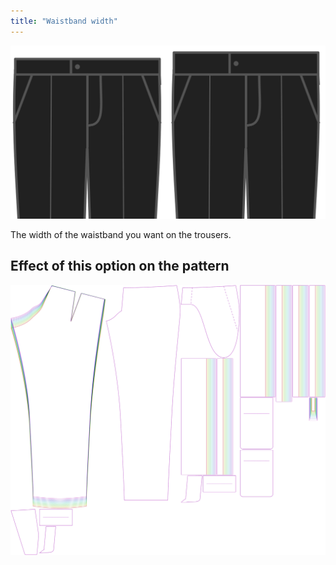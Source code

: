 ```yaml
---
title: "Waistband width"
---
```


![Waistband width](waistbandwidth.svg)

The width of the waistband you want on the trousers.

## Effect of this option on the pattern

![This image shows the effect of this option by superimposing several variants that have a different value for this option](theo_waistbandwidth_sample.svg "Effect of this option on the pattern")
